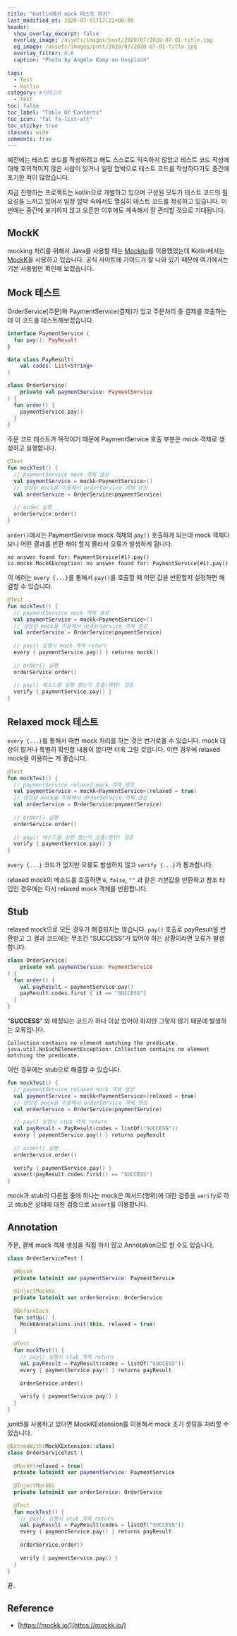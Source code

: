 ```yaml
---
title: "Kotlin에서 mock 테스트 하기"
last_modified_at: 2020-07-01T17:22+00:00
header:
  show_overlay_excerpt: false
  overlay_image: /assets/images/post/2020/07/2020-07-01-title.jpg
  og_image: /assets/images/post/2020/07/2020-07-01-title.jpg
  overlay_filter: 0.6
  caption: "Photo by Angèle Kamp on Unsplash"
  
tags:
  - Test
  - Kotlin
category: #카테고리
  - Test
toc: false
toc_label: "Table Of Contents"
toc_icon: "fal fa-list-alt"
toc_sticky: true
classes: wide
comments: true
---
```


예전에는 테스트 코드를 작성하려고 해도 스스로도 익숙하지 않았고 테스트 코드 작성에 대해 호의적이지 않은 사람이 있거나 일정 압박으로 테스트 코드를 작성하다가도 중간에 포기한 적이 많았습니다.
 
지금 진행하는 프로젝트는 kotlin으로 개발하고 있으며 구성원 모두가 테스트 코드의 필요성을 느끼고 있어서 일정 압박 속에서도 열심히 테스트 코드를 작성하고 있습니다. 이번에는 중간에 포기하지 않고 오픈한 이후에도 계속해서 잘 관리할 것으로 기대됩니다.

## MockK

mocking 처리를 위해서 Java를 사용할 때는 [Mockito](https://site.mockito.org/)를 이용했었는데 Kotlin에서는 [MockK](https://mockk.io/)을 사용하고 있습니다. 공식 사이트에 가이드가 잘 나와 있기 때문에 여기에서는 기본 사용법만 확인해 보겠습니다.

## Mock 테스트

OrderService(주문)와 PaymentService(결제)가 있고 주문처리 중 결제를 호출하는데 이 코드를 테스트해보겠습니다.

```kotlin
interface PaymentService {  
  fun pay(): PayResult  
}
```

```kotlin
data class PayResult(  
    val codes: List<String>
)
```

```kotlin
class OrderService(  
    private val paymentService: PaymentService  
) {  
  fun order() {  
    paymentService.pay()  
  }  
}
```

주문 코드 테스트가 목적이기 때문에 PaymentService 호출 부분은 mock 객체로 생성하고 실행합니다.

```kotlin
@Test  
fun mockTest() {  
  // paymentService mock 객체 생성  
  val paymentService = mockk<PaymentService>()  
  // 생성된 mock을 이용해서 orderService 객체 생성  
  val orderService = OrderService(paymentService)  
  
  // order 실행  
  orderService.order()  
}
```
`order()`에서는 PaymentService mock 객체의 `pay()` 호출하게 되는데 mock 객체다 보니 어떤 결과를 반환 해야 할지 몰라서 오류가 발생하게 됩니다.
```
no answer found for: PaymentService(#1).pay()
io.mockk.MockKException: no answer found for: PaymentService(#1).pay()
```

이 에러는 `every {...}`를 통해서 `pay()`를 호출할 때 어떤 값을 반환할지 설정하면 해결할 수 있습니다. 
```kotlin
@Test  
fun mockTest() {  
  // paymentService mock 객체 생성  
  val paymentService = mockk<PaymentService>()  
  // 생성된 mock을 이용해서 orderService 객체 생성  
  val orderService = OrderService(paymentService)  
  
  // pay() 실행시 mock 객체 return  
  every { paymentService.pay() } returns mockk()  
  
  // order() 실행  
  orderService.order()  
  
  // pay() 메소드를 실행 했는지 호출(행위) 검증  
  verify { paymentService.pay() }  
}
```

## Relaxed mock 테스트

`every {...}`를 통해서 매번 mock 처리를 하는 것은 번거로울 수 있습니다. mock 대상이 많거나 특별히 확인할 내용이 없다면 더욱 그럴 것입니다. 이런 경우에 relaxed mock을 이용하는 게 좋습니다.

```kotlin
@Test  
fun mockTest() {  
  // paymentService relaxed mock 객체 생성  
  val paymentService = mockk<PaymentService>(relaxed = true)  
  // 생성된 mock을 이용해서 orderService 객체 생성  
  val orderService = OrderService(paymentService)  
  
  // order() 실행  
  orderService.order()  
  
  // pay() 메소드를 실행 했는지 호출(행위) 검증  
  verify { paymentService.pay() }
}
```
`every {...}` 코드가 없지만 오류도 발생하지 않고 `verify {...}`가 통과합니다. 

relaxed mock의 메소드를 호출하면 `0`, `false`, `""` 과 같은 기본값을 반환하고 참조 타입인 경우에는 다시 relaxed mock 객체를 반환합니다. 

## Stub
relaxed mock으로 모든 경우가 해결되지는 않습니다. `pay()` 호출로 payResult을 반환받고 그 결과 코드에는 무조건 "SUCCESS"가 있어야 하는 상황이라면 오류가 발생합니다.
```kotlin
class OrderService(  
    private val paymentService: PaymentService  
) {  
  fun order() {  
    val payResult = paymentService.pay()  
    payResult.codes.first { it == "SUCCESS"}  
  }  
}
```
"**SUCCESS**" 와 매칭되는 코드가 하나 이상 있어야 하지만 그렇지 않기 때문에 발생하는 오류입니다.
```
Collection contains no element matching the predicate.
java.util.NoSuchElementException: Collection contains no element matching the predicate.
```

이런 경우에는 stub으로 해결할 수 있습니다.

```kotlin
fun mockTest() {  
  // paymentService relaxed mock 객체 생성  
  val paymentService = mockk<PaymentService>(relaxed = true)  
  // 생성된 mock을 이용해서 orderService 객체 생성  
  val orderService = OrderService(paymentService)  

  // pay() 실행시 stub 객체 return    
  val payResult = PayResult(codes = listOf("SUCCESS"))
  every { paymentService.pay() } returns payResult  
  
  // order() 실행  
  orderService.order()  
  
  verify { paymentService.pay() }  
  assert(payResult.codes.first() == "SUCCESS")
}
```

mock과 stub의 다른점 중에 하나는 mock은 메서드(행위)에 대한 검증을 `verify`로 하고 stub은 상태에 대한 검증으로 `assert`를 이용합니다.  

## Annotation

주문, 결제 mock 객체 생성을 직접 하지 않고 Annotation으로 할 수도 있습니다.

```kotlin
class OrderServiceTest {  
  
  @MockK  
  private lateinit var paymentService: PaymentService  
  
  @InjectMockKs  
  private lateinit var orderService: OrderService  
  
  @BeforeEach  
  fun setUp() {  
    MockKAnnotations.init(this, relaxed = true)  
  }  
  
  @Test  
  fun mockTest() {  
    // pay() 실행시 stub 객체 return    
    val payResult = PayResult(codes = listOf("SUCCESS"))
    every { paymentService.pay() } returns payResult  
  
    orderService.order()  
  
    verify { paymentService.pay() }  
  }  
}
```
junit5를 사용하고 있다면 MockKExtension를 이용해서 mock 초기 셋팅을 처리할 수 있습니다.
```kotlin
@ExtendWith(MockKExtension::class)  
class OrderServiceTest {  
  
  @MockK(relaxed = true)
  private lateinit var paymentService: PaymentService  
  
  @InjectMockKs  
  private lateinit var orderService: OrderService  
  
  @Test  
  fun mockTest() {  
    // pay() 실행시 stub 객체 return    
    val payResult = PayResult(codes = listOf("SUCCESS"))
    every { paymentService.pay() } returns payResult  
  
    orderService.order()  
  
    verify { paymentService.pay() }  
  }  
}
```

끝.

## Reference
- [https://mockk.io/](https://mockk.io/)

